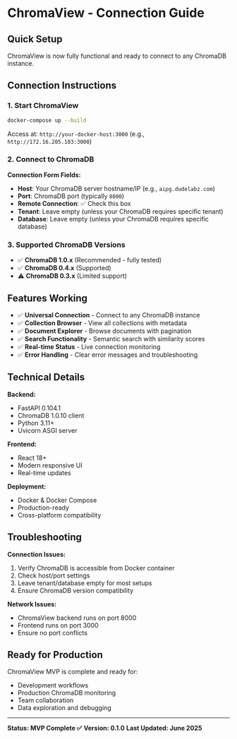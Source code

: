 # ChromaView - Connection Guide

## Quick Setup

ChromaView is now fully functional and ready to connect to any ChromaDB instance.

## Connection Instructions

### 1. Start ChromaView

```bash
docker-compose up --build
```

Access at: `http://your-docker-host:3000` (e.g., `http://172.16.205.103:3000`)

### 2. Connect to ChromaDB

**Connection Form Fields:**
- **Host**: Your ChromaDB server hostname/IP (e.g., `aipg.dudelabz.com`)
- **Port**: ChromaDB port (typically `8000`)
- **Remote Connection**: ✅ Check this box
- **Tenant**: Leave empty (unless your ChromaDB requires specific tenant)
- **Database**: Leave empty (unless your ChromaDB requires specific database)

### 3. Supported ChromaDB Versions

- ✅ **ChromaDB 1.0.x** (Recommended - fully tested)
- ✅ **ChromaDB 0.4.x** (Supported)
- ⚠️ **ChromaDB 0.3.x** (Limited support)

## Features Working

- ✅ **Universal Connection** - Connect to any ChromaDB instance
- ✅ **Collection Browser** - View all collections with metadata
- ✅ **Document Explorer** - Browse documents with pagination
- ✅ **Search Functionality** - Semantic search with similarity scores
- ✅ **Real-time Status** - Live connection monitoring
- ✅ **Error Handling** - Clear error messages and troubleshooting

## Technical Details

**Backend:**
- FastAPI 0.104.1
- ChromaDB 1.0.10 client
- Python 3.11+
- Uvicorn ASGI server

**Frontend:**
- React 18+
- Modern responsive UI
- Real-time updates

**Deployment:**
- Docker & Docker Compose
- Production-ready
- Cross-platform compatibility

## Troubleshooting

**Connection Issues:**
1. Verify ChromaDB is accessible from Docker container
2. Check host/port settings
3. Leave tenant/database empty for most setups
4. Ensure ChromaDB version compatibility

**Network Issues:**
- ChromaView backend runs on port 8000
- Frontend runs on port 3000
- Ensure no port conflicts

## Ready for Production

ChromaView MVP is complete and ready for:
- Development workflows
- Production ChromaDB monitoring
- Team collaboration
- Data exploration and debugging

---

**Status: MVP Complete ✅**
**Version: 0.1.0**
**Last Updated: June 2025**